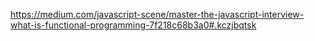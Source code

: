 https://medium.com/javascript-scene/master-the-javascript-interview-what-is-functional-programming-7f218c68b3a0#.kczjbqtsk
